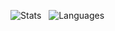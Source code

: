 ![Stats](https://github-readme-stats.vercel.app/api?username=dalikewara&show_icons=true&hide_border=true)&nbsp;&nbsp;
![Languages](https://github-readme-stats-eight-theta.vercel.app/api/top-langs/?username=dalikewara&layout=compact&langs_count=8&hide_border=true)


<!-- ### Hi there 👋 -->

<!--
**dalikewara/dalikewara** is a ✨ _special_ ✨ repository because its `README.md` (this file) appears on your GitHub profile.

Here are some ideas to get you started:

- 🔭 I’m currently working on ...
- 🌱 I’m currently learning ...
- 👯 I’m looking to collaborate on ...
- 🤔 I’m looking for help with ...
- 💬 Ask me about ...
- 📫 How to reach me: ...
- 😄 Pronouns: ...
- ⚡ Fun fact: ...
-->
